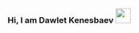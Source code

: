 ### Hi, I am Dawlet Kenesbaev <img src='https://media3.giphy.com/media/47GTKznyEywUBLgR0x/200w.webp?cid=ecf05e47g8l7raynfvvp0kurhutbbe340bziwt2no71lab0f&ep=v1_gifs_search&rid=200w.webp&ct=g' width='30px'  />

 <a href="https://t.me/username8168">
      <img src="https://www.google.com/url?sa=i&url=https%3A%2F%2Fwww.pngwing.com%2Fen%2Fsearch%3Fq%3Dtelegram%2BIcon&psig=AOvVaw20l0FjNLqK0ptNpji7XRge&ust=1693673653262000&source=images&cd=vfe&opi=89978449&ved=0CBAQjRxqFwoTCKi0wILwiYEDFQAAAAAdAAAAABAE" alt="">
 </a>

<!--
**NUKUS777/NUKUS777** is a ✨ _special_ ✨ repository because its `README.md` (this file) appears on your GitHub profile.

Here are some ideas to get you started:

- 🔭 I’m currently working on ...
- 🌱 I’m currently learning ...
- 👯 I’m looking to collaborate on ...
- 🤔 I’m looking for help with ...
- 💬 Ask me about ...
- 📫 How to reach me: ...
- 😄 Pronouns: ...
- ⚡ Fun fact: ...
-->
